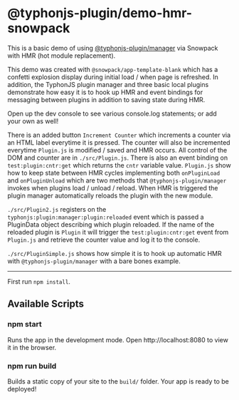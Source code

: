 # @typhonjs-plugin/demo-hmr-snowpack

This is a basic demo of using [@typhonjs-plugin/manager](https://github.com/typhonjs-node-plugin/manager) via Snowpack 
with HMR (hot module replacement).

This demo was created with `@snowpack/app-template-blank` which has a confetti explosion display during initial load / 
when page is refreshed. In addition, the TyphonJS plugin manager and three basic local plugins demonstrate how easy it 
is to hook up HMR and event bindings for messaging between plugins in addition to saving state during HMR.

Open up the dev console to see various console.log statements; or add your own as well!

There is an added button `Increment Counter` which increments a counter via an HTML label everytime it is pressed. The 
counter will also be incremented everytime `Plugin.js` is modified / saved and HMR occurs. All control of the DOM 
and counter are in `./src/Plugin.js`. There is also an event binding on `test:plugin:cntr:get` which returns the `cntr`
variable value. `Plugin.js` show how to keep state between HMR cycles implementing both `onPluginLoad` and 
`onPluginUnload` which are two methods that `@typhonjs-plugin/manager` invokes when plugins load / unload / reload. When
HMR is triggered the plugin manager automatically reloads the plugin with the new module.

`./src/Plugin2.js` registers on the `typhonjs:plugin:manager:plugin:reloaded` event which is passed a PluginData object
describing which plugin reloaded. If the name of the reloaded plugin is `Plugin` it will trigger the 
`test:plugin:cntr:get` event from `Plugin.js` and retrieve the counter value and log it to the console.

`./src/PluginSimple.js` shows how simple it is to hook up automatic HMR with `@typhonjs-plugin/manager` with a bare
bones example.

-----

First run `npm install`.

## Available Scripts

### npm start

Runs the app in the development mode.
Open http://localhost:8080 to view it in the browser.

### npm run build

Builds a static copy of your site to the `build/` folder.
Your app is ready to be deployed!
